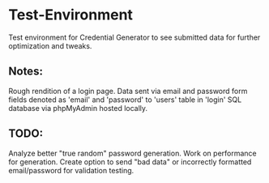 # Test-Environment
Test environment for Credential Generator to see submitted data for further optimization and tweaks. 

## Notes:
Rough rendition of a login page. 
Data sent via email and password form fields denoted as 'email' and 'password' to 'users' table in 'login' SQL database via phpMyAdmin hosted locally.

## TODO: 
Analyze better "true random" password generation. 
Work on performance for generation.
Create option to send "bad data" or incorrectly formatted email/password for validation testing.